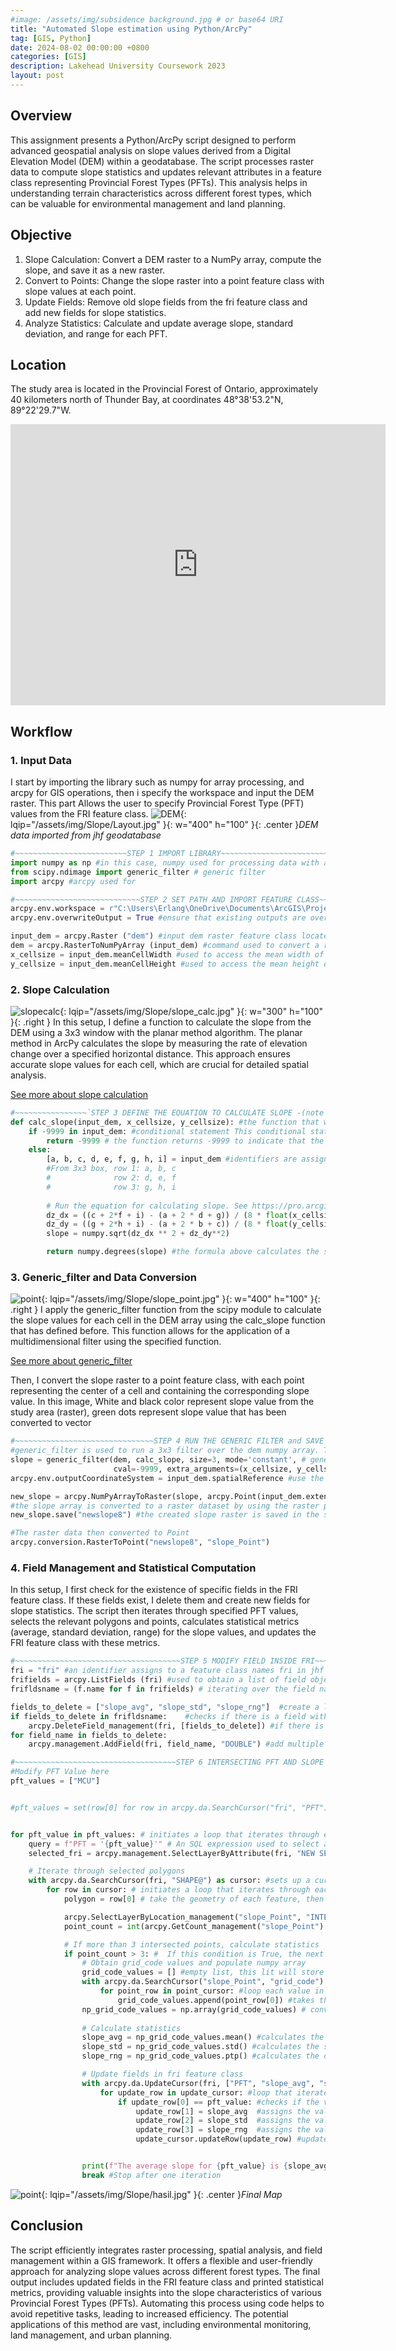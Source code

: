 ```yaml
---
#image: /assets/img/subsidence background.jpg # or base64 URI
title: "Automated Slope estimation using Python/ArcPy"
tag: [GIS, Python]
date: 2024-08-02 00:00:00 +0800
categories: [GIS]
description: Lakehead University Coursework 2023
layout: post
---
```

## Overview
This assignment presents a Python/ArcPy script designed to perform advanced geospatial analysis on slope values derived from a Digital Elevation Model (DEM) within a geodatabase. The script processes raster data to compute slope statistics and updates relevant attributes in a feature class representing Provincial Forest Types (PFTs). This analysis helps in understanding terrain characteristics across different forest types, which can be valuable for environmental management and land planning.

## Objective
1. Slope Calculation: Convert a DEM raster to a NumPy array, compute the slope, and save it as a new raster.
2. Convert to Points: Change the slope raster into a point feature class with slope values at each point.
3. Update Fields: Remove old slope fields from the fri feature class and add new fields for slope statistics.
4. Analyze Statistics: Calculate and update average slope, standard deviation, and range for each PFT.

## Location 
The study area is located in the Provincial Forest of Ontario, approximately 40 kilometers north of Thunder Bay, at coordinates 48°38'53.2"N, 89°22'29.7"W.

<div style="text-align: center;">
  <iframe src="https://www.google.com/maps/embed?pb=!1m18!1m12!1m3!1d293367.9070622633!2d-89.43035946350258!3d48.4387123257039!2m3!1f0!2f0!3f0!3m2!1i1024!2i768!4f13.1!3m3!1m2!1s0x4d592a3f9ba9785b%3A0x9c9a677a01a8f821!2sJacques%2C%20Ontario%20P7G%200Y3%2C%20Kanada!5e1!3m2!1sid!2sid!4v1733049085060!5m2!1sid!2sid" width="600" height="450" style="border:0;" allowfullscreen="" loading="lazy" referrerpolicy="no-referrer-when-downgrade"></iframe>
</div>

## Workflow
### 1. Input Data

I start by importing the library such as numpy for array processing, and arcpy for GIS operations, then i specify the workspace and input the DEM raster. This part Allows the user to specify Provincial Forest Type (PFT) values from the FRI feature class. 
![DEM](https://erlangds.github.io/assets/img/Slope/Layout.jpg){: lqip="/assets/img/Slope/Layout.jpg" }{: w="400" h="100" }{: .center }_DEM data imported from jhf geodatabase_

```python
#~~~~~~~~~~~~~~~~~~~~~~~~~STEP 1 IMPORT LIBRARY~~~~~~~~~~~~~~~~~~~~~~~~~~~~
import numpy as np #in this case, numpy used for processing data with array
from scipy.ndimage import generic_filter # generic filter
import arcpy #arcpy used for 

#~~~~~~~~~~~~~~~~~~~~~~~~~~~~STEP 2 SET PATH AND IMPORT FEATURE CLASS~~~~~~~~~~~~~~~~~~~~~
arcpy.env.workspace = r"C:\Users\Erlang\OneDrive\Documents\ArcGIS\Projects\Assignment3\data\jhf.gdb" #set the workspace path
arcpy.env.overwriteOutput = True #ensure that existing outputs are overwritten if they already exist.

input_dem = arcpy.Raster ("dem") #input dem raster feature class located inside fri geodatabase
dem = arcpy.RasterToNumPyArray (input_dem) #command used to convert a raster dataset into a NumPy array.
x_cellsize = input_dem.meanCellWidth #used to access the mean width of the cells in the raster dataset along the X-axis (columns)
y_cellsize = input_dem.meanCellHeight #used to access the mean height of the cells in the raster dataset along the Y-axis (rows
```


### 2. Slope Calculation
![slopecalc](https://erlangds.github.io/assets/img/Slope/slope_calc.jpg){: lqip="/assets/img/Slope/slope_calc.jpg" }{: w="300" h="100" }{: .right }
In this setup, I define a function to calculate the slope from the DEM using a 3x3 window with the planar method algorithm. The planar method in ArcPy calculates the slope by measuring the rate of elevation change over a specified horizontal distance. This approach ensures accurate slope values for each cell, which are crucial for detailed spatial analysis.

<a href="https://pro.arcgis.com/en/pro-app/latest/tool-reference/spatial-analyst/how-slope-works.htm" class="btn btn-primary" role="button">See more about slope calculation</a>

```python
#~~~~~~~~~~~~~~~~`STEP 3 DEFINE THE EQUATION TO CALCULATE SLOPE -(note need to reshape in array to be 3*3)~~~~~~~~~~~~~~~~~~~~
def calc_slope(input_dem, x_cellsize, y_cellsize): #the function that will be used by the generic_filter function to calculate slope values
    if -9999 in input_dem: #conditional statement This conditional statement that ensures that the calculation proceeds differently if nodata values (-9999) are present in the input array
        return -9999 # the function returns -9999 to indicate that the slope calculation couldn't be performed 
    else:
        [a, b, c, d, e, f, g, h, i] = input_dem #identifiers are assigned to the positions in the used filter
        #From 3x3 box, row 1: a, b, c
        #              row 2: d, e, f
        #              row 3: g, h, i
        
        # Run the equation for calculating slope. See https://pro.arcgis.com/en/pro-app/tool-reference/spatial-analyst/how-slope-works.htm 
        dz_dx = ((c + 2*f + i) - (a + 2 * d + g)) / (8 * float(x_cellsize)) 
        dz_dy = ((g + 2*h + i) - (a + 2 * b + c)) / (8 * float(y_cellsize))
        slope = numpy.sqrt(dz_dx ** 2 + dz_dy**2)

        return numpy.degrees(slope) #the formula above calculates the slope in radians; here radians are converted to decimal degrees
```

### 3. Generic_filter and Data Conversion
![point](https://erlangds.github.io/assets/img/Slope/slope_point.jpg){: lqip="/assets/img/Slope/slope_point.jpg" }{: w="400" h="100" }{: .right }
I apply the generic_filter function from the scipy module to calculate the slope values for each cell in the DEM array using the calc_slope function that has defined before. This function allows for the application of a multidimensional filter using the specified function.

<a href="https://docs.scipy.org/doc/scipy/reference/generated/scipy.ndimage.generic_filter.html" class="btn btn-primary" role="button">See more about generic_filter</a>

Then, I convert the slope raster to a point feature class, with each point representing the center of a cell and containing the corresponding slope value. In this image, White and black color represent slope value from the study area (raster), green dots represent slope value that has been converted to vector


```python
#~~~~~~~~~~~~~~~~~~~~~~~~~~~~~~~STEP 4 RUN THE GENERIC FILTER and SAVE THE OUTPUT~~~~~~~~~~~~~~~~~~~~~~~~~~~~~~~~~
#generic_filter is used to run a 3x3 filter over the dem numpy array. The returned numpy array will be of the same shape as the input dem raster
slope = generic_filter(dem, calc_slope, size=3, mode='constant', # generic_filter function used to calculate the slope values for each cell in the dem array using the calc_slope function within a 3x3 window
                       cval=-9999, extra_arguments=(x_cellsize, y_cellsize)) #sets the constant value and provides additional arguments to the function while it's being applied by generic_filter function
arcpy.env.outputCoordinateSystem = input_dem.spatialReference #use the spatial reference (coordinate system) of the dem raster to set the output coordinate system

new_slope = arcpy.NumPyArrayToRaster(slope, arcpy.Point(input_dem.extent.XMin, input_dem.extent.YMin),input_dem.meanCellWidth, input_dem.meanCellHeight,-9999)
#the slope array is converted to a raster dataset by using the raster parameters (reference corner x,y coordinates, cell size, NoData value (-9999}, of the initial, dem, raster.                                                                                                                                           
new_slope.save("newslope8") #the created slope raster is saved in the set workspace under the specified name

#The raster data then converted to Point
arcpy.conversion.RasterToPoint("newslope8", "slope_Point")
```

### 4. Field Management and Statistical Computation
In this setup, I first check for the existence of specific fields in the FRI feature class. If these fields exist, I delete them and create new fields for slope statistics. The script then iterates through specified PFT values, selects the relevant polygons and points, calculates statistical metrics (average, standard deviation, range) for the slope values, and updates the FRI feature class with these metrics.
```python
#~~~~~~~~~~~~~~~~~~~~~~~~~~~~~~~~~~~~~STEP 5 MODIFY FIELD INSIDE FRI~~~~~~~~~~~~~~~~~~~~~~~~~~~~~~~~~~
fri = "fri" #an identifier assigns to a feature class names fri in jhf geodatabase
frifields = arcpy.ListFields (fri) #used to obtain a list of field objects associated within fri feature class
frifldsname = (f.name for f in frifields) # iterating over the field names without creating a full list of field names

fields_to_delete = ["slope_avg", "slope_std", "slope_rng"]  #create a list containing the fields that will be deleted      
if fields_to_delete in frifldsname:    #checks if there is a field with the same name as the field that is getting populated
    arcpy.DeleteField_management(fri, [fields_to_delete]) #if there is such a field, it gets deleted
for field_name in fields_to_delete:
    arcpy.management.AddField(fri, field_name, "DOUBLE") #add multiple fields, loop through the fields_to_delete list and add each field individually

#~~~~~~~~~~~~~~~~~~~~~~~~~~~~~~~~~~~~STEP 6 INTERSECTING PFT AND SLOPE POINT~~~~~~~~~~~~~~~~~~~~~~~~~~~~~~
#Modify PFT Value here
pft_values = ["MCU"] 


#pft_values = set(row[0] for row in arcpy.da.SearchCursor("fri", "PFT")) -----> we can also extract each unique value in PFT field to be used by using this function 


for pft_value in pft_values: # initiates a loop that iterates through each unique pft_value present in the pft_values set
    query = f"PFT = '{pft_value}'" # An SQL expression used to select a subset of records, this will creates a query string that looks like PFT = 'MCU'
    selected_fri = arcpy.management.SelectLayerByAttribute(fri, "NEW SELECTION", query)  #used to select features or rows based on attribute queries in a layer

    # Iterate through selected polygons
    with arcpy.da.SearchCursor(fri, "SHAPE@") as cursor: #sets up a cursor to iterate through each row in the "fri" feature class, extracting the geometry of each feature in the form of polygons
        for row in cursor: # initiates a loop that iterates through each row in the feature class.
            polygon = row[0] # take the geometry of each feature, then store it in variable to be used in the next line

            arcpy.SelectLayerByLocation_management("slope_Point", "INTERSECT", polygon) #selects features in the "slope_Point" layer that intersect with the polygon
            point_count = int(arcpy.GetCount_management("slope_Point").getOutput(0)) #calculates the number of features present in the "slope_Point" layer and stores that count in the variable point_count

            # If more than 3 intersected points, calculate statistics
            if point_count > 3: #  If this condition is True, the next code block will be executed
                # Obtain grid_code values and populate numpy array
                grid_code_values = [] #empty list, this lit will store values from grid_code
                with arcpy.da.SearchCursor("slope_Point", "grid_code") as point_cursor: # creates a cursor (point_cursor) to iterate through the "slope_Point" to extract values from grid_code
                    for point_row in point_cursor: #loop each value in that cursor that iterates through grid_code field
                        grid_code_values.append(point_row[0]) #takes the value from the "grid_code" field and appends it to the grid_code_values list
                np_grid_code_values = np.array(grid_code_values) # converted into a NumPy array named np_grid_code_values
                
                # Calculate statistics
                slope_avg = np_grid_code_values.mean() #calculates the average value of the numpy array
                slope_std = np_grid_code_values.std() #calculates the standard deviation of the numpy array
                slope_rng = np_grid_code_values.ptp() #calculates the difference between max and min value (range) of the numpy array. ptp = peak-to-peak

                # Update fields in fri feature class
                with arcpy.da.UpdateCursor(fri, ["PFT", "slope_avg", "slope_std", "slope_rng"]) as update_cursor: #modified the cursor, It specifies the fields to be accessed to: "PFT", "slope_avg", "slope_std", and "slope_rng"
                    for update_row in update_cursor: #loop that iterates through each row in the fields above
                        if update_row[0] == pft_value: #checks if the value in the "PFT" field of the current row (update_row[0]) matches the pft_value.
                            update_row[1] = slope_avg  #assigns the value of slope_avg to the second field ([1]) in the list above
                            update_row[2] = slope_std  #assigns the value of slope_std to the third field ([2]) in the list above
                            update_row[3] = slope_rng  #assigns the value of slope_rng to the fourth field ([3]) in the list above
                            update_cursor.updateRow(update_row) #updates the row in the fri feature class with the modified values 


                print(f"The average slope for {pft_value} is {slope_avg} degrees, the standard deviation is {slope_std}, and the range is {slope_rng}")
                break #Stop after one iteration
```
![point](https://erlangds.github.io/assets/img/Slope/hasil.jpg){: lqip="/assets/img/Slope/hasil.jpg" }{: .center }_Final Map_

## Conclusion
The script efficiently integrates raster processing, spatial analysis, and field management within a GIS framework. It offers a flexible and user-friendly approach for analyzing slope values across different forest types. The final output includes updated fields in the FRI feature class and printed statistical metrics, providing valuable insights into the slope characteristics of various Provincial Forest Types (PFTs). Automating this process using code helps to avoid repetitive tasks, leading to increased efficiency. The potential applications of this method are vast, including environmental monitoring, land management, and urban planning.

